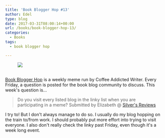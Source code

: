 ```yaml
---
title: 'Book Blogger Hop #13'
author: Edel
type: blog
date: 2017-03-31T08:00:14+00:00
url: /books/book-blogger-hop-13/
categories:
  - Books
tags:
  - book blogger hop

---
```

<figure><a rel="_nofollow" href="http://www.coffeeaddictedwriter.com/p/blog-page.html"><img src="https://i1.wp.com/3.bp.blogspot.com/-2bKizvp-A9w/WEjGAM4OjJI/AAAAAAAAV50/nU3xHQNtvSQQ8dRsB8OueG061E99KPrYACLcB/s1600/Book%2BBlogger%2BHop%2B%2528Final%2529.png?w=663&#038;ssl=1" data-recalc-dims="1" /></a></figure> 

<a rel="_nofollow" href="http://www.coffeeaddictedwriter.com/p/blog-page.html"></a>

<a rel="_nofollow" href="http://www.coffeeaddictedwriter.com/p/blog-page.html"><br /> </a><a rel="_nofollow" href="http://www.coffeeaddictedwriter.com/p/blog-page.html">Book Blogger Hop</a> is a weekly meme run by Coffee Addicted Writer. Every Friday, a question is posted for the book blog community to discuss. This week's question is&#8230;

> Do you visit every listed blog in the linky list when you are participating in a meme? Submitted by Elizabeth @ [Silver's Reviews][1]

I try to! But I don't always manage to do so. I usually do my blog hopping on the train to/from work. I should probably put more effort into trying to visit everyone. I also don't really check the linky past Friday, even though it's a week long event.

 [1]: http://silversolara.blogspot.com/